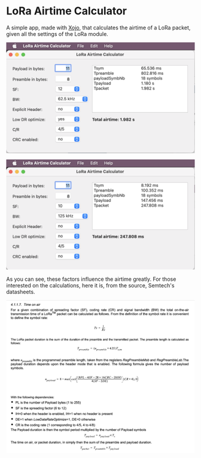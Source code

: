 # LoRa Airtime Calculator

A simple app, made with [Xojo](http://www.xojo.com), that calculates the airtime of a LoRa packet, given all the settings of the LoRa module.

![Example 1](Example_1.png)

![Example 2](Example_2.png)

As you can see, these factors influence the airtime greatly. For those interested on the calculations, here it is, from the source, Semtech's datasheets.

![Calculations](Calculations.png)